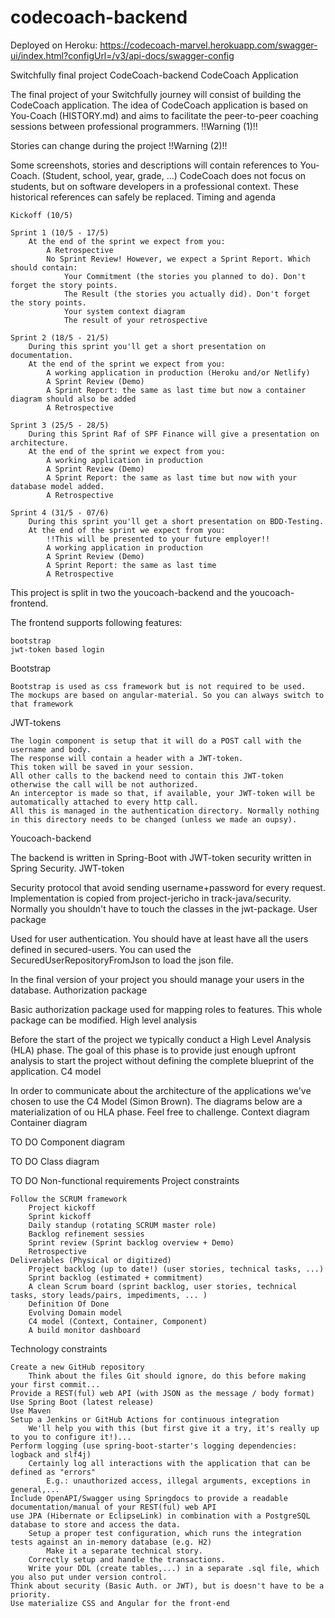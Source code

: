 # codecoach-backend

Deployed on Heroku: https://codecoach-marvel.herokuapp.com/swagger-ui/index.html?configUrl=/v3/api-docs/swagger-config

Switchfully final project CodeCoach-backend
CodeCoach Application

The final project of your Switchfully journey will consist of building the CodeCoach application. The idea of CodeCoach application is based on You-Coach (HISTORY.md) and aims to facilitate the peer-to-peer coaching sessions between professional programmers.
!!Warning (1)!!

Stories can change during the project
!!Warning (2)!!

Some screenshots, stories and descriptions will contain references to You-Coach. (Student, school, year, grade, ...) CodeCoach does not focus on students, but on software developers in a professional context. These historical references can safely be replaced.
Timing and agenda

    Kickoff (10/5)

    Sprint 1 (10/5 - 17/5)
        At the end of the sprint we expect from you:
            A Retrospective
            No Sprint Review! However, we expect a Sprint Report. Which should contain:
                Your Commitment (the stories you planned to do). Don't forget the story points.
                The Result (the stories you actually did). Don't forget the story points.
                Your system context diagram
                The result of your retrospective

    Sprint 2 (18/5 - 21/5)
        During this sprint you'll get a short presentation on documentation.
        At the end of the sprint we expect from you:
            A working application in production (Heroku and/or Netlify)
            A Sprint Review (Demo)
            A Sprint Report: the same as last time but now a container diagram should also be added
            A Retrospective

    Sprint 3 (25/5 - 28/5)
        During this Sprint Raf of SPF Finance will give a presentation on architecture.
        At the end of the sprint we expect from you:
            A working application in production
            A Sprint Review (Demo)
            A Sprint Report: the same as last time but now with your database model added.
            A Retrospective

    Sprint 4 (31/5 - 07/6)
        During this sprint you'll get a short presentation on BDD-Testing.
        At the end of the sprint we expect from you:
            !!This will be presented to your future employer!!
            A working application in production
            A Sprint Review (Demo)
            A Sprint Report: the same as last time
            A Retrospective


This project is split in two the youcoach-backend and the youcoach-frontend.

The frontend supports following features:

    bootstrap
    jwt-token based login

Bootstrap

    Bootstrap is used as css framework but is not required to be used.
    The mockups are based on angular-material. So you can always switch to that framework

JWT-tokens

    The login component is setup that it will do a POST call with the username and body.
    The response will contain a header with a JWT-token.
    This token will be saved in your session.
    All other calls to the backend need to contain this JWT-token otherwise the call will be not authorized.
    An interceptor is made so that, if available, your JWT-token will be automatically attached to every http call.
    All this is managed in the authentication directory. Normally nothing in this directory needs to be changed (unless we made an oupsy).

Youcoach-backend

The backend is written in Spring-Boot with JWT-token security written in Spring Security.
JWT-token

Security protocol that avoid sending username+password for every request. Implementation is copied from project-jericho in track-java/security. Normally you shouldn't have to touch the classes in the jwt-package.
User package

Used for user authentication. You should have at least have all the users defined in secured-users. You can used the SecuredUserRepositoryFromJson to load the json file.

In the final version of your project you should manage your users in the database.
Authorization package

Basic authorization package used for mapping roles to features. This whole package can be modified.
High level analysis

Before the start of the project we typically conduct a High Level Analysis (HLA) phase. The goal of this phase is to provide just enough upfront analysis to start the project without defining the complete blueprint of the application.
C4 model

In order to communicate about the architecture of the applications we've chosen to use the C4 Model (Simon Brown). The diagrams below are a materialization of ou HLA phase. Feel free to challenge.
Context diagram
Container diagram

TO DO
Component diagram

TO DO
Class diagram

TO DO
Non-functional requirements
Project constraints

    Follow the SCRUM framework
        Project kickoff
        Sprint kickoff
        Daily standup (rotating SCRUM master role)
        Backlog refinement sessies
        Sprint review (Sprint backlog overview + Demo)
        Retrospective
    Deliverables (Physical or digitized)
        Project backlog (up to date!) (user stories, technical tasks, ...)
        Sprint backlog (estimated + commitment)
        A clean Scrum board (sprint backlog, user stories, technical tasks, story leads/pairs, impediments, ... )
        Definition Of Done
        Evolving Domain model
        C4 model (Context, Container, Component)
        A build monitor dashboard

Technology constraints

    Create a new GitHub repository
        Think about the files Git should ignore, do this before making your first commit...
    Provide a REST(ful) web API (with JSON as the message / body format)
    Use Spring Boot (latest release)
    Use Maven
    Setup a Jenkins or GitHub Actions for continuous integration
        We'll help you with this (but first give it a try, it's really up to you to configure it!)...
    Perform logging (use spring-boot-starter's logging dependencies: logback and slf4j)
        Certainly log all interactions with the application that can be defined as "errors"
            E.g.: unauthorized access, illegal arguments, exceptions in general,...
    Include OpenAPI/Swagger using Springdocs to provide a readable documentation/manual of your REST(ful) web API
    use JPA (Hibernate or EclipseLink) in combination with a PostgreSQL database to store and access the data.
        Setup a proper test configuration, which runs the integration tests against an in-memory database (e.g. H2)
            Make it a separate technical story.
        Correctly setup and handle the transactions.
        Write your DDL (create tables,...) in a separate .sql file, which you also put under version control.
    Think about security (Basic Auth. or JWT), but is doesn't have to be a priority.
    Use materialize CSS and Angular for the front-end
